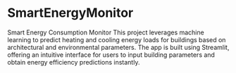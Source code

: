 # SmartEnergyMonitor
Smart Energy Consumption Monitor This project leverages machine learning to predict heating and cooling energy loads for buildings based on architectural and environmental parameters. The app is built using Streamlit, offering an intuitive interface for users to input building parameters and obtain energy efficiency predictions instantly.
